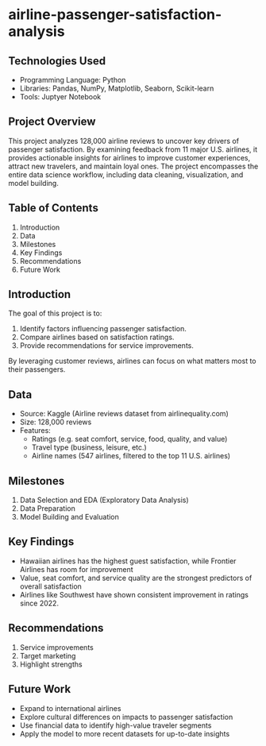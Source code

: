 # airline-passenger-satisfaction-analysis
## Technologies Used
- Programming Language: Python
- Libraries: Pandas, NumPy, Matplotlib, Seaborn, Scikit-learn
- Tools: Juptyer Notebook

## Project Overview

This project analyzes 128,000 airline reviews to uncover key drivers of passenger satisfaction. By examining feedback from 11 major U.S. airlines, it provides actionable insights for airlines to improve customer experiences, attract new travelers, and maintain loyal ones. The project encompasses the entire data science workflow, including data cleaning, visualization, and model building.

## Table of Contents
1. Introduction
2. Data
3. Milestones
4. Key Findings
5. Recommendations
6. Future Work

## Introduction

The goal of this project is to:
1. Identify factors influencing passenger satisfaction.
2. Compare airlines based on satisfaction ratings.
3. Provide recommendations for service improvements.

By leveraging customer reviews, airlines can focus on what matters most to their passengers.

## Data
- Source: Kaggle (Airline reviews dataset from airlinequality.com)
- Size: 128,000 reviews
- Features:
   - Ratings (e.g. seat comfort, service, food, quality, and value)
   - Travel type (business, leisure, etc.)
   - Airline names (547 airlines, filtered to the top 11 U.S. airlines)

## Milestones
1. Data Selection and EDA (Exploratory Data Analysis)
2. Data Preparation
3. Model Building and Evaluation

## Key Findings
- Hawaiian airlines has the highest guest satisfaction, while Frontier Airlines has room for improvement
- Value, seat comfort, and service quality are the strongest predictors of overall satisfaction
- Airlines like Southwest have shown consistent improvement in ratings since 2022.

## Recommendations
1. Service improvements
2. Target marketing
3. Highlight strengths

## Future Work
- Expand to international airlines
- Explore cultural differences on impacts to passenger satisfaction
- Use financial data to identify high-value traveler segments
- Apply the model to more recent datasets for up-to-date insights

